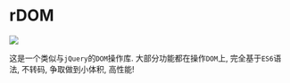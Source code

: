 # rDOM
![](https://www.travis-ci.org/xiaoyueguang/rDOM.svg?branch=master)

这是一个类似与`jQuery`的`DOM`操作库. 大部分功能都在操作`DOM`上, 完全基于`ES6`语法, 不转码, 争取做到小体积, 高性能!